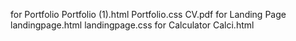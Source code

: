 for Portfolio
    Portfolio (1).html
    Portfolio.css
    CV.pdf
for Landing Page
  landingpage.html
  landingpage.css
for Calculator
  Calci.html
